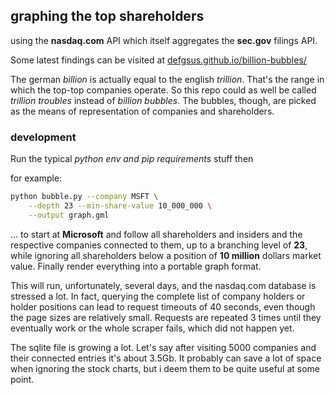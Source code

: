 ## graphing the top shareholders

using the **nasdaq.com** API which itself aggregates the
**sec.gov** filings API.

Some latest findings can be visited at
[defgsus.github.io/billion-bubbles/](https://defgsus.github.io/billion-bubbles/)

The german *billion* is actually equal to the english *trillion*.
That's the range in which the top-top companies operate. So
this repo could as well be called *trillion troubles*
instead of *billion bubbles*. The bubbles, though, are 
picked as the means of representation of companies 
and shareholders.


### development

Run the typical *python env and pip requirements* stuff then

for example:

```bash
python bubble.py --company MSFT \
    --depth 23 --min-share-value 10_000_000 \
    --output graph.gml
```

... to start at **Microsoft** and follow all shareholders and insiders
and the respective companies connected to them, up to a 
branching level of **23**, while ignoring all shareholders
below a position of **10 million** dollars market value.
Finally render everything into a portable graph format.

This will run, unfortunately, several days, and the nasdaq.com
database is stressed a lot. In fact, querying the complete
list of company holders or holder positions can lead to request 
timeouts of 40 seconds, even though the page sizes 
are relatively small. Requests are repeated 3 times
until they eventually work or the whole scraper fails,
which did not happen yet.

The sqlite file is growing a lot. Let's say after visiting
5000 companies and their connected entries it's about 3.5Gb.
It probably can save a lot of space when ignoring the
stock charts, but i deem them to be quite useful at some point. 

